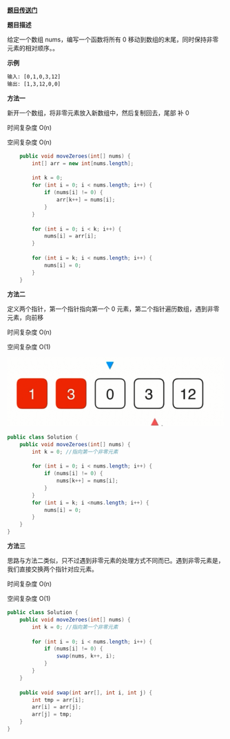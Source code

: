 
**[题目传送门](https://leetcode.com/problems/move-zeroes/)**

**题目描述**

给定一个数组 nums，编写一个函数将所有 0 移动到数组的末尾，同时保持非零元素的相对顺序。。

**示例**
```html
输入: [0,1,0,3,12]
输出: [1,3,12,0,0]
```

**方法一**

新开一个数组，将非零元素放入新数组中，然后复制回去，尾部 补 0

时间复杂度 O(n)

空间复杂度 O(n)

```java
    public void moveZeroes(int[] nums) {
        int[] arr = new int[nums.length];

        int k = 0;
        for (int i = 0; i < nums.length; i++) {
            if (nums[i] != 0) {
                arr[k++] = nums[i];
            }
        }
        
        for (int i = 0; i < k; i++) {
            nums[i] = arr[i];
        }
        
        for (int i = k; i < nums.length; i++) {
            nums[i] = 0;
        }
    }
```

**方法二**

定义两个指针，第一个指针指向第一个 0 元素，第二个指针遍历数组，遇到非零元素，向前移

时间复杂度 O(n)

空间复杂度 O(1)

![image](./../../../asset/move_zeros1.png)

```java
public class Solution {
    public void moveZeroes(int[] nums) {
        int k = 0; //指向第一个非零元素

        for (int i = 0; i < nums.length; i++) {
            if (nums[i] != 0) {
                nums[k++] = nums[i];
            }
        }
        for (int i = k; i <nums.length; i++) {
            nums[i] = 0;
        }
    }
}
```

**方法三**

思路与方法二类似，只不过遇到非零元素的处理方式不同而已。遇到非零元素是，我们直接交换两个指针对应元素。

时间复杂度 O(n)

空间复杂度 O(1)


```java
public class Solution {
    public void moveZeroes(int[] nums) {
        int k = 0; //指向第一个非零元素

        for (int i = 0; i < nums.length; i++) {
            if (nums[i] != 0) {
                swap(nums, k++, i);
            }
        }
    }
    
    public void swap(int arr[], int i, int j) {
        int tmp = arr[i];
        arr[i] = arr[j];
        arr[j] = tmp;
    }
}
```